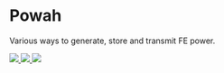 # Powah
 Various ways to generate, store and transmit FE power.

<a href="https://www.curseforge.com/minecraft/mc-mods/powah" target="_blank"><img src="http://cf.way2muchnoise.eu/all_352656_downloads.svg" />  </a><a href="https://www.curseforge.com/minecraft/mc-mods/powah" target="_blank"><img src="http://cf.way2muchnoise.eu/versions/powah.svg" />  </a><a href="https://discord.gg/Fk8G5cr" target="_blank"><img src="https://img.shields.io/discord/461794532422582282.svg" /></a>

